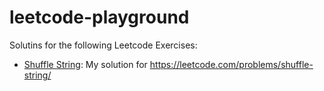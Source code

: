 # leetcode-playground

Solutins for the following Leetcode Exercises:

- [Shuffle String](./shuffle-string/README.md): My solution for <https://leetcode.com/problems/shuffle-string/>
